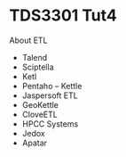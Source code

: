 # TDS3301 Tut4
About ETL
- Talend
- Sciptella
- Ketl
- Pentaho – Kettle
- Jaspersoft ETL
- GeoKettle
- CloveETL
- HPCC Systems
- Jedox
- Apatar

